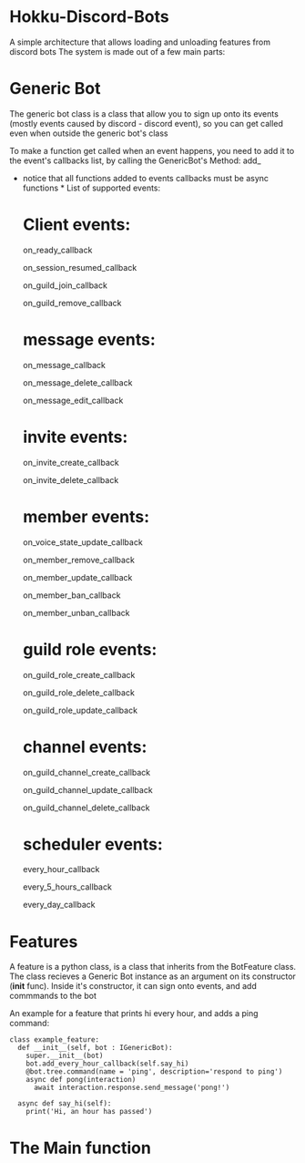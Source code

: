 # Hokku-Discord-Bots
A simple architecture that allows loading and unloading features from discord bots
The system is made out of a few main parts:

# Generic Bot #

  The generic bot class is a class that allow you to sign up onto its events (mostly events caused by discord - discord event),
  so you can get called even when outside the generic bot's class

  To make a function get called when an event happens, 
  you need to add it to the event's callbacks list, 
  by calling the GenericBot's Method:
      add_<name of event>
  * notice that all functions added to events callbacks must be async functions *
  List of supported events:

    # Client events:

      on_ready_callback
      
      on_session_resumed_callback
      
      on_guild_join_callback
      
      on_guild_remove_callback

    # message events:

      on_message_callback
      
      on_message_delete_callback
      
      on_message_edit_callback

    # invite events:

      on_invite_create_callback
      
      on_invite_delete_callback

    # member events:
    
      on_voice_state_update_callback
      
      on_member_remove_callback
      
      on_member_update_callback
      
      on_member_ban_callback
      
      on_member_unban_callback

    # guild role events:

      on_guild_role_create_callback
      
      on_guild_role_delete_callback
      
      on_guild_role_update_callback

    # channel events:

      on_guild_channel_create_callback
      
      on_guild_channel_update_callback
      
      on_guild_channel_delete_callback

    # scheduler events:

      every_hour_callback
      
      every_5_hours_callback
      
      every_day_callback
  
  
# Features #
  
  A feature is a python class, is a class that inherits from the BotFeature class.
  The class recieves a Generic Bot instance as an argument on its constructor (__init__ func).
  Inside it's constructor, it can sign onto events, and add commmands to the bot

  An example for a feature that prints hi every hour, and adds a ping command:
  
    class example_feature:
      def __init__(self, bot : IGenericBot):
        super.__init__(bot)
        bot.add_every_hour_callback(self.say_hi)
        @bot.tree.command(name = 'ping', description='respond to ping')
        async def pong(interaction)
          await interaction.response.send_message('pong!')

      async def say_hi(self):
        print('Hi, an hour has passed')
  
# The Main function #
  


